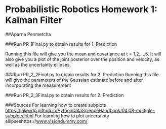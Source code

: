 # Probabilistic Robotics Homework 1: Kalman Filter

##Aparna Penmetcha 


###Run PR_1Final.py to obtain results for 1. Prediction

Running this file will give you the mean and covariance at t = 1,2,...,5. 
It will also give you a plot of the joint posterior over the position and velocity, as well as the uncertainty ellipses. 

###Run PR_2_2Final.py to obtain results for 2. Prediction
Running this file will give the parameters of the Gaussian estimate before and after incorporating the measurement

###Run PR_2_3Final.py to obtain results for 2. Prediction


###Sources 
For learning how to create subplots https://jakevdp.github.io/PythonDataScienceHandbook/04.08-multiple-subplots.html
For learning how to plot uncertainty ellipseshttps://www.visiondummy.com/
